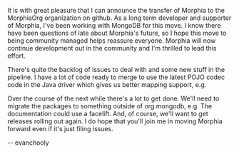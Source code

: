 It is with great pleasure that I can announce the transfer of Morphia to the MorphiaOrg organization on github.  As a long term developer and supporter of Morphia, I've been working with MongoDB for this move.  I know there have been questions of late about Morphia's future, so I hope this move to being community managed helps reassure everyone.   Morphia will now continue development out in the community and I'm thrilled to lead this effort.

There's quite the backlog of issues to deal with and some new stuff in the pipeline.  I have a lot of code ready to merge to use the latest POJO codec code in the Java driver which gives us better mapping support, e.g.

Over the course of the next while there's a lot to get done.  We'll need to migrate the packages to something outside of org.mongodb, e.g.  The documentation could use a facelift.  And, of course, we'll want to get releases rolling out again.  I do hope that you'll join me in moving Morphia forward even if it's just filing issues.  

-- evanchooly

